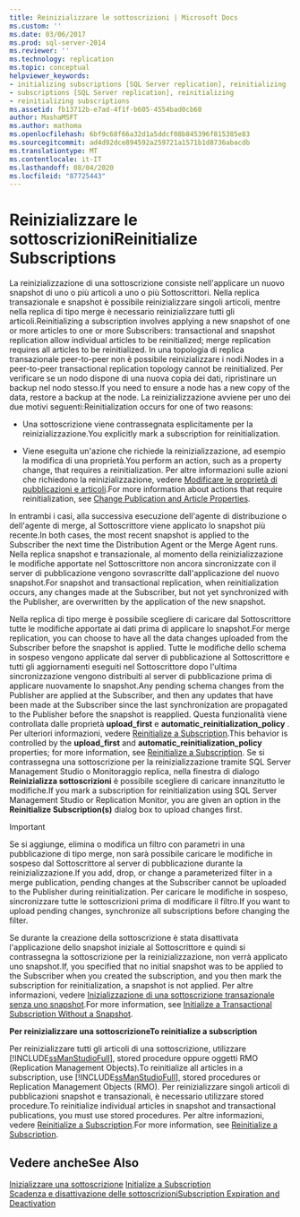 ```yaml
---
title: Reinizializzare le sottoscrizioni | Microsoft Docs
ms.custom: ''
ms.date: 03/06/2017
ms.prod: sql-server-2014
ms.reviewer: ''
ms.technology: replication
ms.topic: conceptual
helpviewer_keywords:
- initializing subscriptions [SQL Server replication], reinitializing
- subscriptions [SQL Server replication], reinitializing
- reinitializing subscriptions
ms.assetid: fb13712b-e7ad-4f1f-b605-4554bad0cb60
author: MashaMSFT
ms.author: mathoma
ms.openlocfilehash: 6bf9c68f66a32d1a5ddcf08b845396f815385e83
ms.sourcegitcommit: ad4d92dce894592a259721a1571b1d8736abacdb
ms.translationtype: MT
ms.contentlocale: it-IT
ms.lasthandoff: 08/04/2020
ms.locfileid: "87725443"
---
```

# <a name="reinitialize-subscriptions"></a><span data-ttu-id="c7f66-102">Reinizializzare le sottoscrizioni</span><span class="sxs-lookup"><span data-stu-id="c7f66-102">Reinitialize Subscriptions</span></span>
  <span data-ttu-id="c7f66-103">La reinizializzazione di una sottoscrizione consiste nell'applicare un nuovo snapshot di uno o più articoli a uno o più Sottoscrittori. Nella replica transazionale e snapshot è possibile reinizializzare singoli articoli, mentre nella replica di tipo merge è necessario reinizializzare tutti gli articoli.</span><span class="sxs-lookup"><span data-stu-id="c7f66-103">Reinitializing a subscription involves applying a new snapshot of one or more articles to one or more Subscribers: transactional and snapshot replication allow individual articles to be reinitialized; merge replication requires all articles to be reinitialized.</span></span> <span data-ttu-id="c7f66-104">In una topologia di replica transazionale peer-to-peer non è possibile reinizializzare i nodi.</span><span class="sxs-lookup"><span data-stu-id="c7f66-104">Nodes in a peer-to-peer transactional replication topology cannot be reinitialized.</span></span> <span data-ttu-id="c7f66-105">Per verificare se un nodo dispone di una nuova copia dei dati, ripristinare un backup nel nodo stesso.</span><span class="sxs-lookup"><span data-stu-id="c7f66-105">If you need to ensure a node has a new copy of the data, restore a backup at the node.</span></span> <span data-ttu-id="c7f66-106">La reinizializzazione avviene per uno dei due motivi seguenti:</span><span class="sxs-lookup"><span data-stu-id="c7f66-106">Reinitialization occurs for one of two reasons:</span></span>  
  
-   <span data-ttu-id="c7f66-107">Una sottoscrizione viene contrassegnata esplicitamente per la reinizializzazione.</span><span class="sxs-lookup"><span data-stu-id="c7f66-107">You explicitly mark a subscription for reinitialization.</span></span>  
  
-   <span data-ttu-id="c7f66-108">Viene eseguita un'azione che richiede la reinizializzazione, ad esempio la modifica di una proprietà.</span><span class="sxs-lookup"><span data-stu-id="c7f66-108">You perform an action, such as a property change, that requires a reinitialization.</span></span> <span data-ttu-id="c7f66-109">Per altre informazioni sulle azioni che richiedono la reinizializzazione, vedere [Modificare le proprietà di pubblicazioni e articoli](publish/change-publication-and-article-properties.md).</span><span class="sxs-lookup"><span data-stu-id="c7f66-109">For more information about actions that require reinitialization, see [Change Publication and Article Properties](publish/change-publication-and-article-properties.md).</span></span>  
  
 <span data-ttu-id="c7f66-110">In entrambi i casi, alla successiva esecuzione dell'agente di distribuzione o dell'agente di merge, al Sottoscrittore viene applicato lo snapshot più recente.</span><span class="sxs-lookup"><span data-stu-id="c7f66-110">In both cases, the most recent snapshot is applied to the Subscriber the next time the Distribution Agent or the Merge Agent runs.</span></span> <span data-ttu-id="c7f66-111">Nella replica snapshot e transazionale, al momento della reinizializzazione le modifiche apportate nel Sottoscrittore non ancora sincronizzate con il server di pubblicazione vengono sovrascritte dall'applicazione del nuovo snapshot.</span><span class="sxs-lookup"><span data-stu-id="c7f66-111">For snapshot and transactional replication, when reinitialization occurs, any changes made at the Subscriber, but not yet synchronized with the Publisher, are overwritten by the application of the new snapshot.</span></span>  
  
 <span data-ttu-id="c7f66-112">Nella replica di tipo merge è possibile scegliere di caricare dal Sottoscrittore tutte le modifiche apportate ai dati prima di applicare lo snapshot.</span><span class="sxs-lookup"><span data-stu-id="c7f66-112">For merge replication, you can choose to have all the data changes uploaded from the Subscriber before the snapshot is applied.</span></span> <span data-ttu-id="c7f66-113">Tutte le modifiche dello schema in sospeso vengono applicate dal server di pubblicazione al Sottoscrittore e tutti gli aggiornamenti eseguiti nel Sottoscrittore dopo l'ultima sincronizzazione vengono distribuiti al server di pubblicazione prima di applicare nuovamente lo snapshot.</span><span class="sxs-lookup"><span data-stu-id="c7f66-113">Any pending schema changes from the Publisher are applied at the Subscriber, and then any updates that have been made at the Subscriber since the last synchronization are propagated to the Publisher before the snapshot is reapplied.</span></span> <span data-ttu-id="c7f66-114">Questa funzionalità viene controllata dalle proprietà **upload_first** e **automatic_reinitialization_policy** . Per ulteriori informazioni, vedere [Reinitialize a Subscription](reinitialize-a-subscription.md).</span><span class="sxs-lookup"><span data-stu-id="c7f66-114">This behavior is controlled by the **upload_first** and **automatic_reinitialization_policy** properties; for more information, see [Reinitialize a Subscription](reinitialize-a-subscription.md).</span></span> <span data-ttu-id="c7f66-115">Se si contrassegna una sottoscrizione per la reinizializzazione tramite SQL Server Management Studio o Monitoraggio replica, nella finestra di dialogo **Reinizializza sottoscrizioni** è possibile scegliere di caricare innanzitutto le modifiche.</span><span class="sxs-lookup"><span data-stu-id="c7f66-115">If you mark a subscription for reinitialization using SQL Server Management Studio or Replication Monitor, you are given an option in the **Reinitialize Subscription(s)** dialog box to upload changes first.</span></span>  
  
> [!IMPORTANT]  
>  <span data-ttu-id="c7f66-116">Se si aggiunge, elimina o modifica un filtro con parametri in una pubblicazione di tipo merge, non sarà possibile caricare le modifiche in sospeso dal Sottoscrittore al server di pubblicazione durante la reinizializzazione.</span><span class="sxs-lookup"><span data-stu-id="c7f66-116">If you add, drop, or change a parameterized filter in a merge publication, pending changes at the Subscriber cannot be uploaded to the Publisher during reinitialization.</span></span> <span data-ttu-id="c7f66-117">Per caricare le modifiche in sospeso, sincronizzare tutte le sottoscrizioni prima di modificare il filtro.</span><span class="sxs-lookup"><span data-stu-id="c7f66-117">If you want to upload pending changes, synchronize all subscriptions before changing the filter.</span></span>  
  
 <span data-ttu-id="c7f66-118">Se durante la creazione della sottoscrizione è stata disattivata l'applicazione dello snapshot iniziale al Sottoscrittore e quindi si contrassegna la sottoscrizione per la reinizializzazione, non verrà applicato uno snapshot.</span><span class="sxs-lookup"><span data-stu-id="c7f66-118">If, you specified that no initial snapshot was to be applied to the Subscriber when you created the subscription, and you then mark the subscription for reinitialization, a snapshot is not applied.</span></span> <span data-ttu-id="c7f66-119">Per altre informazioni, vedere [Inizializzazione di una sottoscrizione transazionale senza uno snapshot](initialize-a-transactional-subscription-without-a-snapshot.md).</span><span class="sxs-lookup"><span data-stu-id="c7f66-119">For more information, see [Initialize a Transactional Subscription Without a Snapshot](initialize-a-transactional-subscription-without-a-snapshot.md).</span></span>  
  
 <span data-ttu-id="c7f66-120">**Per reinizializzare una sottoscrizione**</span><span class="sxs-lookup"><span data-stu-id="c7f66-120">**To reinitialize a subscription**</span></span>  
  
 <span data-ttu-id="c7f66-121">Per reinizializzare tutti gli articoli di una sottoscrizione, utilizzare [!INCLUDE[ssManStudioFull](../../includes/ssmanstudiofull-md.md)], stored procedure oppure oggetti RMO (Replication Management Objects).</span><span class="sxs-lookup"><span data-stu-id="c7f66-121">To reinitialize all articles in a subscription, use [!INCLUDE[ssManStudioFull](../../includes/ssmanstudiofull-md.md)], stored procedures or Replication Management Objects (RMO).</span></span> <span data-ttu-id="c7f66-122">Per reinizializzare singoli articoli di pubblicazioni snapshot e transazionali, è necessario utilizzare stored procedure.</span><span class="sxs-lookup"><span data-stu-id="c7f66-122">To reinitialize individual articles in snapshot and transactional publications, you must use stored procedures.</span></span> <span data-ttu-id="c7f66-123">Per altre informazioni, vedere [Reinitialize a Subscription](reinitialize-a-subscription.md).</span><span class="sxs-lookup"><span data-stu-id="c7f66-123">For more information, see [Reinitialize a Subscription](reinitialize-a-subscription.md).</span></span>  
  
## <a name="see-also"></a><span data-ttu-id="c7f66-124">Vedere anche</span><span class="sxs-lookup"><span data-stu-id="c7f66-124">See Also</span></span>  
 <span data-ttu-id="c7f66-125">[Inizializzare una sottoscrizione](initialize-a-subscription.md) </span><span class="sxs-lookup"><span data-stu-id="c7f66-125">[Initialize a Subscription](initialize-a-subscription.md) </span></span>  
 [<span data-ttu-id="c7f66-126">Scadenza e disattivazione delle sottoscrizioni</span><span class="sxs-lookup"><span data-stu-id="c7f66-126">Subscription Expiration and Deactivation</span></span>](subscription-expiration-and-deactivation.md)  
  
  
